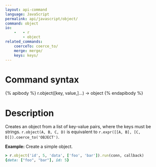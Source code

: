 ```yaml
---
layout: api-command
language: JavaScript
permalink: api/javascript/object/
command: object
io:
    -   - r
        - object
related_commands:
    coerceTo: coerce_to/
    merge: merge/
    keys: keys/
---
```


# Command syntax #

{% apibody %}
r.object([key, value,]...) &rarr; object
{% endapibody %}

# Description #

Creates an object from a list of key-value pairs, where the keys must
be strings.  `r.object(A, B, C, D)` is equivalent to
`r.expr([[A, B], [C, D]]).coerce_to('OBJECT')`.

__Example:__ Create a simple object.

```rb
> r.object('id', 5, 'data', ['foo', 'bar']).run(conn, callback)
{data: ["foo", "bar"], id: 5}
```
